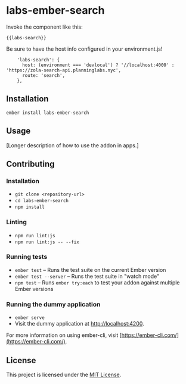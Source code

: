 labs-ember-search
==============================================================================

Invoke the component like this:
```
{{labs-search}}
```

Be sure to have the host info configured in your environment.js!
```
    'labs-search': {
      host: (environment === 'devlocal') ? '//localhost:4000' : 'https://zola-search-api.planninglabs.nyc',
      route: 'search',
    },
```

Installation
------------------------------------------------------------------------------

```
ember install labs-ember-search
```


Usage
------------------------------------------------------------------------------

[Longer description of how to use the addon in apps.]


Contributing
------------------------------------------------------------------------------

### Installation

* `git clone <repository-url>`
* `cd labs-ember-search`
* `npm install`

### Linting

* `npm run lint:js`
* `npm run lint:js -- --fix`

### Running tests

* `ember test` – Runs the test suite on the current Ember version
* `ember test --server` – Runs the test suite in "watch mode"
* `npm test` – Runs `ember try:each` to test your addon against multiple Ember versions

### Running the dummy application

* `ember serve`
* Visit the dummy application at [http://localhost:4200](http://localhost:4200).

For more information on using ember-cli, visit [https://ember-cli.com/](https://ember-cli.com/).

License
------------------------------------------------------------------------------

This project is licensed under the [MIT License](LICENSE.md).
